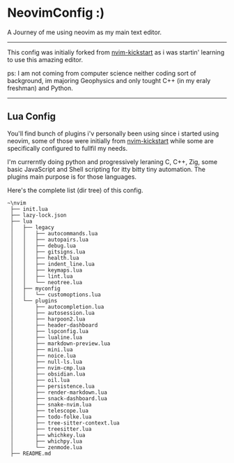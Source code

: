 # NeovimConfig :)

A Journey of me using neovim as my main text editor.

---

This config was initialiy forked from [nvim-kickstart](https://github.com/nvim-lua/kickstart.nvim) as i was startin' learning to use this amazing editor. 

ps: I am not coming from computer science neither coding sort of background,
im majoring Geophysics and only tought C++ (in my eraly freshman) and Python.

---

## Lua Config

You'll find bunch of plugins i'v personally been using since i started using
neovim, some of those were initially from [nvim-kickstart](https://github.com/nvim-lua/kickstart.nvim) while some are specifically configured to fullfil my needs.

I'm currerntly doing python and progressively leraning C, C++, Zig, some basic
JavaScript and Shell scripting for itty bitty tiny automation. The plugins main
purpose is for those languages.

Here's the complete list (dir tree) of this config.
```
~\nvim
 ├── init.lua
 ├── lazy-lock.json
 ├── lua
 │   ├── legacy
 │   │   ├── autocommands.lua
 │   │   ├── autopairs.lua
 │   │   ├── debug.lua
 │   │   ├── gitsigns.lua
 │   │   ├── health.lua
 │   │   ├── indent_line.lua
 │   │   ├── keymaps.lua
 │   │   ├── lint.lua
 │   │   └── neotree.lua
 │   ├── myconfig
 │   │   └── customoptions.lua
 │   └── plugins
 │       ├── autocompletion.lua
 │       ├── autosession.lua
 │       ├── harpoon2.lua
 │       ├── header-dashboard
 │       ├── lspconfig.lua
 │       ├── lualine.lua
 │       ├── markdown-preview.lua
 │       ├── mini.lua
 │       ├── noice.lua
 │       ├── null-ls.lua
 │       ├── nvim-cmp.lua
 │       ├── obsidian.lua
 │       ├── oil.lua
 │       ├── persistence.lua
 │       ├── render-markdown.lua
 │       ├── snack-dashboard.lua
 │       ├── snake-nvim.lua
 │       ├── telescope.lua
 │       ├── todo-folke.lua
 │       ├── tree-sitter-context.lua
 │       ├── treesitter.lua
 │       ├── whichkey.lua
 │       ├── whichpy.lua
 │       └── zenmode.lua
 ├── README.md
```
